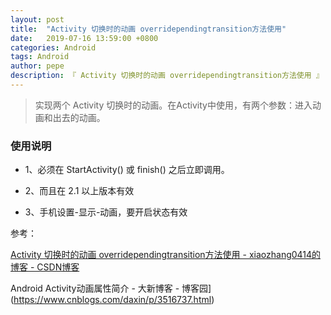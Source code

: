 ```yaml
---
layout: post
title:  "Activity 切换时的动画 overridependingtransition方法使用"
date:   2019-07-16 13:59:00 +0800
categories: Android
tags: Android
author: pepe
description: 『 Activity 切换时的动画 overridependingtransition方法使用 』
---
```


> 实现两个 Activity 切换时的动画。在Activity中使用，有两个参数：进入动画和出去的动画。

### **使用说明**

* 1、必须在 StartActivity()  或 finish() 之后立即调用。

* 2、而且在 2.1 以上版本有效

* 3、手机设置-显示-动画，要开启状态有效



参考：

[Activity 切换时的动画 overridependingtransition方法使用 - xiaozhang0414的博客 - CSDN博客](https://blog.csdn.net/xiaozhang0414/article/details/79027706)

Android Activity动画属性简介 - 大新博客 - 博客园](https://www.cnblogs.com/daxin/p/3516737.html)